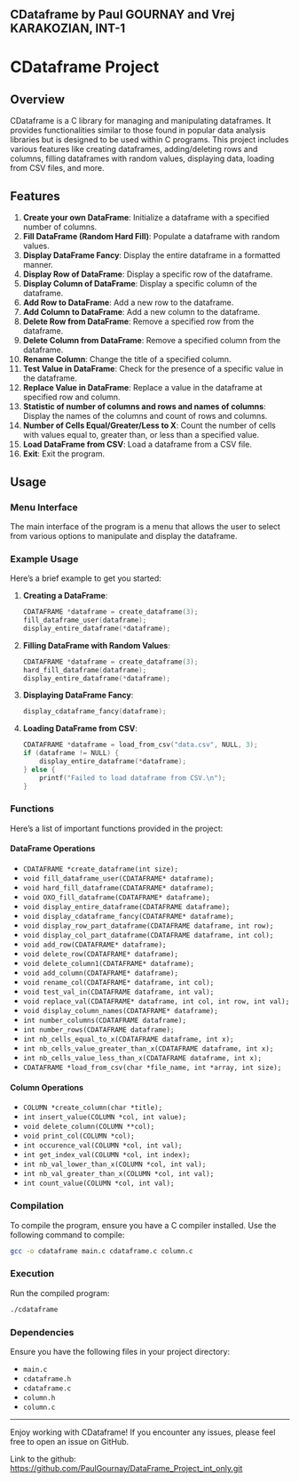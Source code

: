 CDataframe by Paul GOURNAY and Vrej KARAKOZIAN, INT-1
------------------------------------------------------
# CDataframe Project

## Overview
CDataframe is a C library for managing and manipulating dataframes. It provides functionalities similar to those found in popular data analysis libraries but is designed to be used within C programs. This project includes various features like creating dataframes, adding/deleting rows and columns, filling dataframes with random values, displaying data, loading from CSV files, and more.

## Features
1. **Create your own DataFrame**: Initialize a dataframe with a specified number of columns.
2. **Fill DataFrame (Random Hard Fill)**: Populate a dataframe with random values.
3. **Display DataFrame Fancy**: Display the entire dataframe in a formatted manner.
4. **Display Row of DataFrame**: Display a specific row of the dataframe.
5. **Display Column of DataFrame**: Display a specific column of the dataframe.
6. **Add Row to DataFrame**: Add a new row to the dataframe.
7. **Add Column to DataFrame**: Add a new column to the dataframe.
8. **Delete Row from DataFrame**: Remove a specified row from the dataframe.
9. **Delete Column from DataFrame**: Remove a specified column from the dataframe.
10. **Rename Column**: Change the title of a specified column.
11. **Test Value in DataFrame**: Check for the presence of a specific value in the dataframe.
12. **Replace Value in DataFrame**: Replace a value in the dataframe at specified row and column.
13. **Statistic of number of columns and rows and names of columns**: Display the names of the columns and count of rows and columns.
14. **Number of Cells Equal/Greater/Less to X**: Count the number of cells with values equal to, greater than, or less than a specified value.
15. **Load DataFrame from CSV**: Load a dataframe from a CSV file.
16. **Exit**: Exit the program.

## Usage

### Menu Interface
The main interface of the program is a menu that allows the user to select from various options to manipulate and display the dataframe.

### Example Usage
Here’s a brief example to get you started:

1. **Creating a DataFrame**:
    ```c
    CDATAFRAME *dataframe = create_dataframe(3);
    fill_dataframe_user(dataframe);
    display_entire_dataframe(*dataframe);
    ```

2. **Filling DataFrame with Random Values**:
    ```c
    CDATAFRAME *dataframe = create_dataframe(3);
    hard_fill_dataframe(dataframe);
    display_entire_dataframe(*dataframe);
    ```

3. **Displaying DataFrame Fancy**:
    ```c
    display_cdataframe_fancy(dataframe);
    ```

4. **Loading DataFrame from CSV**:
    ```c
    CDATAFRAME *dataframe = load_from_csv("data.csv", NULL, 3);
    if (dataframe != NULL) {
        display_entire_dataframe(*dataframe);
    } else {
        printf("Failed to load dataframe from CSV.\n");
    }
    ```

### Functions
Here’s a list of important functions provided in the project:

#### DataFrame Operations
- `CDATAFRAME *create_dataframe(int size);`
- `void fill_dataframe_user(CDATAFRAME* dataframe);`
- `void hard_fill_dataframe(CDATAFRAME* dataframe);`
- `void OXO_fill_dataframe(CDATAFRAME* dataframe);`
- `void display_entire_dataframe(CDATAFRAME dataframe);`
- `void display_cdataframe_fancy(CDATAFRAME* dataframe);`
- `void display_row_part_dataframe(CDATAFRAME dataframe, int row);`
- `void display_col_part_dataframe(CDATAFRAME dataframe, int col);`
- `void add_row(CDATAFRAME* dataframe);`
- `void delete_row(CDATAFRAME* dataframe);`
- `void delete_column1(CDATAFRAME* dataframe);`
- `void add_column(CDATAFRAME* dataframe);`
- `void rename_col(CDATAFRAME* dataframe, int col);`
- `void test_val_in(CDATAFRAME dataframe, int val);`
- `void replace_val(CDATAFRAME* dataframe, int col, int row, int val);`
- `void display_column_names(CDATAFRAME* dataframe);`
- `int number_columns(CDATAFRAME dataframe);`
- `int number_rows(CDATAFRAME dataframe);`
- `int nb_cells_equal_to_x(CDATAFRAME dataframe, int x);`
- `int nb_cells_value_greater_than_x(CDATAFRAME dataframe, int x);`
- `int nb_cells_value_less_than_x(CDATAFRAME dataframe, int x);`
- `CDATAFRAME *load_from_csv(char *file_name, int *array, int size);`

#### Column Operations
- `COLUMN *create_column(char *title);`
- `int insert_value(COLUMN *col, int value);`
- `void delete_column(COLUMN **col);`
- `void print_col(COLUMN *col);`
- `int occurence_val(COLUMN *col, int val);`
- `int get_index_val(COLUMN *col, int index);`
- `int nb_val_lower_than_x(COLUMN *col, int val);`
- `int nb_val_greater_than_x(COLUMN *col, int val);`
- `int count_value(COLUMN *col, int val);`

### Compilation
To compile the program, ensure you have a C compiler installed. Use the following command to compile:
```sh
gcc -o cdataframe main.c cdataframe.c column.c
```

### Execution
Run the compiled program:
```sh
./cdataframe
```

### Dependencies
Ensure you have the following files in your project directory:
- `main.c`
- `cdataframe.h`
- `cdataframe.c`
- `column.h`
- `column.c`
-----------------------------------
Enjoy working with CDataframe! If you encounter any issues, please feel free to open an issue on GitHub.

Link to the github: https://github.com/PaulGournay/DataFrame_Project_int_only.git
